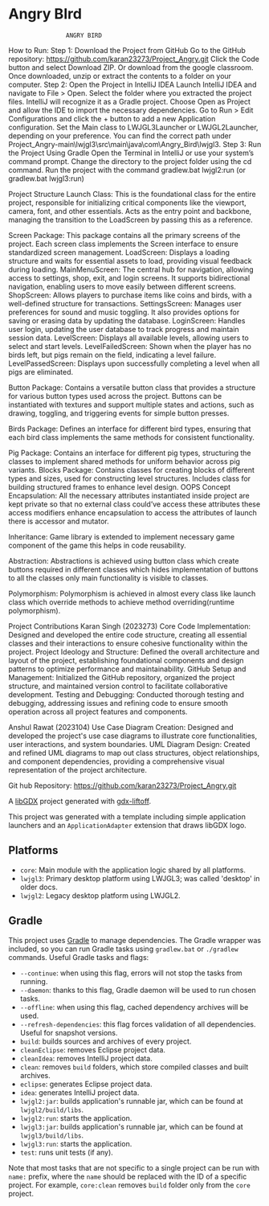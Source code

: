 # Angry BIrd 
					ANGRY BIRD
How to Run:
Step 1: Download the Project from GitHub
Go to the GitHub repository: https://github.com/karan23273/Project_Angry.git
Click the Code button and select Download ZIP.
Or download from the google classroom.
Once downloaded, unzip or extract the contents to a folder on your computer.
Step 2: Open the Project in IntelliJ IDEA
Launch IntelliJ IDEA and navigate to File > Open.
Select the folder where you extracted the project files. IntelliJ will recognize it as a Gradle project.
Choose Open as Project and allow the IDE to import the necessary dependencies.
Go to Run > Edit Configurations and click the + button to add a new Application configuration.
Set the Main class to LWJGL3Launcher or LWJGL2Launcher, depending on your preference. You can find the correct path under Project_Angry-main\lwjgl3\src\main\java\com\Angry_Bird\lwjgl3.
Step 3: Run the Project Using Gradle
Open the Terminal in IntelliJ or use your system’s command prompt.
Change the directory to the project folder using the cd command.
Run the project with the command gradlew.bat lwjgl2:run (or gradlew.bat lwjgl3:run)


Project Structure
Launch Class:
This is the foundational class for the entire project, responsible for initializing critical components like the viewport, camera, font, and other essentials.
Acts as the entry point and backbone, managing the transition to the LoadScreen by passing this as a reference.

Screen Package:
This package contains all the primary screens of the project. Each screen class implements the Screen interface to ensure standardized screen management.
LoadScreen: Displays a loading structure and waits for essential assets to load, providing visual feedback during loading.
MainMenuScreen: The central hub for navigation, allowing access to settings, shop, exit, and login screens. It supports bidirectional navigation, enabling users to move easily between different screens.
ShopScreen: Allows players to purchase items like coins and birds, with a well-defined structure for transactions.
SettingsScreen: Manages user preferences for sound and music toggling. It also provides options for saving or erasing data by updating the database.
LoginScreen: Handles user login, updating the user database to track progress and maintain session data.
LevelScreen: Displays all available levels, allowing users to select and start levels.
LevelFailedScreen: Shown when the player has no birds left, but pigs remain on the field, indicating a level failure.
LevelPassedScreen: Displays upon successfully completing a level when all pigs are eliminated.

Button Package:
Contains a versatile button class that provides a structure for various button types used across the project.
Buttons can be instantiated with textures and support multiple states and actions, such as drawing, toggling, and triggering events for simple button presses.

Birds Package:
Defines an interface for different bird types, ensuring that each bird class implements the same methods for consistent functionality.

Pig Package:
Contains an interface for different pig types, structuring the classes to implement shared methods for uniform behavior across pig variants.
Blocks Package:
Contains classes for creating blocks of different types and sizes, used for constructing level structures.
Includes  class for building structured frames to enhance level design.
OOPS Concept
 Encapsulation: All the necessary attributes instantiated inside project are kept private so that no external class could’ve access these attributes these access modifiers enhance encapsulation to access the attributes of launch there is accessor and mutator.

Inheritance: Game library is extended to implement necessary game component of the game this helps in code reusability.

Abstraction: Abstractions is achieved using button class which create buttons required in different classes which hides implementation of buttons to all the classes only main functionality is visible to classes.

Polymorphism: Polymorphism is achieved in almost every class like launch class which override methods to achieve method overriding(runtime polymorphism).
 

Project Contributions
Karan Singh (2023273)
Core Code Implementation: Designed and developed the entire code structure, creating all essential classes and their interactions to ensure cohesive functionality within the project.
Project Ideology and Structure: Defined the overall architecture and layout of the project, establishing foundational components and design patterns to optimize performance and maintainability.
GitHub Setup and Management: Initialized the GitHub repository, organized the project structure, and maintained version control to facilitate collaborative development.
Testing and Debugging: Conducted thorough testing and debugging, addressing issues and refining code to ensure smooth operation across all project features and components.

Anshul Rawat (2023104)
Use Case Diagram Creation: Designed and developed the project's use case diagrams to illustrate core functionalities, user interactions, and system boundaries.
UML Diagram Design: Created and refined UML diagrams to map out class structures, object relationships, and component dependencies, providing a comprehensive visual representation of the project architecture.

Git hub Repository: https://github.com/karan23273/Project_Angry.git




A [libGDX](https://libgdx.com/) project generated with [gdx-liftoff](https://github.com/libgdx/gdx-liftoff).

This project was generated with a template including simple application launchers and an `ApplicationAdapter` extension that draws libGDX logo.

## Platforms

- `core`: Main module with the application logic shared by all platforms.
- `lwjgl3`: Primary desktop platform using LWJGL3; was called 'desktop' in older docs.
- `lwjgl2`: Legacy desktop platform using LWJGL2.

## Gradle

This project uses [Gradle](https://gradle.org/) to manage dependencies.
The Gradle wrapper was included, so you can run Gradle tasks using `gradlew.bat` or `./gradlew` commands.
Useful Gradle tasks and flags:

- `--continue`: when using this flag, errors will not stop the tasks from running.
- `--daemon`: thanks to this flag, Gradle daemon will be used to run chosen tasks.
- `--offline`: when using this flag, cached dependency archives will be used.
- `--refresh-dependencies`: this flag forces validation of all dependencies. Useful for snapshot versions.
- `build`: builds sources and archives of every project.
- `cleanEclipse`: removes Eclipse project data.
- `cleanIdea`: removes IntelliJ project data.
- `clean`: removes `build` folders, which store compiled classes and built archives.
- `eclipse`: generates Eclipse project data.
- `idea`: generates IntelliJ project data.
- `lwjgl2:jar`: builds application's runnable jar, which can be found at `lwjgl2/build/libs`.
- `lwjgl2:run`: starts the application.
- `lwjgl3:jar`: builds application's runnable jar, which can be found at `lwjgl3/build/libs`.
- `lwjgl3:run`: starts the application.
- `test`: runs unit tests (if any).

Note that most tasks that are not specific to a single project can be run with `name:` prefix, where the `name` should be replaced with the ID of a specific project.
For example, `core:clean` removes `build` folder only from the `core` project.
